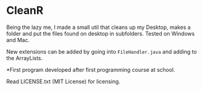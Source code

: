 # CleanR
Being the lazy me, I made a small util that cleans up my Desktop, makes a folder and put the files found on desktop in subfolders. Tested on Windows and Mac. 

New extensions can be added by going into `FileHandler.java` and adding to the ArrayLists.

*First program developed after first programming course at school.

Read LICENSE.txt (MIT License) for licensing.